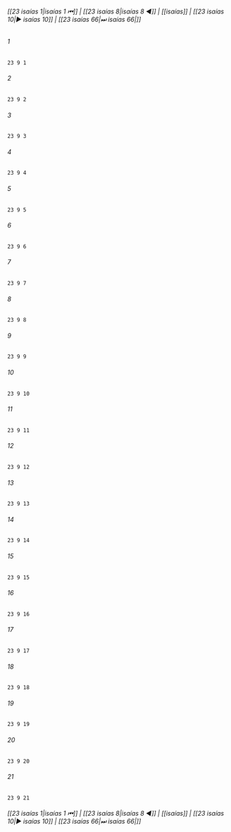 
###### [[23 isaías 1|isaías 1 ⏮]] | [[23 isaías 8|isaías 8 ◀]] | [[isaías]] | [[23 isaías 10|▶ isaías 10]] | [[23 isaías 66|⏭ isaías 66|]]

###### 1
``` verse
23 9 1 
```
###### 2
``` verse
23 9 2 
```
###### 3
``` verse
23 9 3 
```
###### 4
``` verse
23 9 4 
```
###### 5
``` verse
23 9 5 
```
###### 6
``` verse
23 9 6 
```
###### 7
``` verse
23 9 7 
```
###### 8
``` verse
23 9 8 
```
###### 9
``` verse
23 9 9 
```
###### 10
``` verse
23 9 10 
```
###### 11
``` verse
23 9 11 
```
###### 12
``` verse
23 9 12 
```
###### 13
``` verse
23 9 13 
```
###### 14
``` verse
23 9 14 
```
###### 15
``` verse
23 9 15 
```
###### 16
``` verse
23 9 16 
```
###### 17
``` verse
23 9 17 
```
###### 18
``` verse
23 9 18 
```
###### 19
``` verse
23 9 19 
```
###### 20
``` verse
23 9 20 
```
###### 21
``` verse
23 9 21 
```

###### [[23 isaías 1|isaías 1 ⏮]] | [[23 isaías 8|isaías 8 ◀]] | [[isaías]] | [[23 isaías 10|▶ isaías 10]] | [[23 isaías 66|⏭ isaías 66|]]

